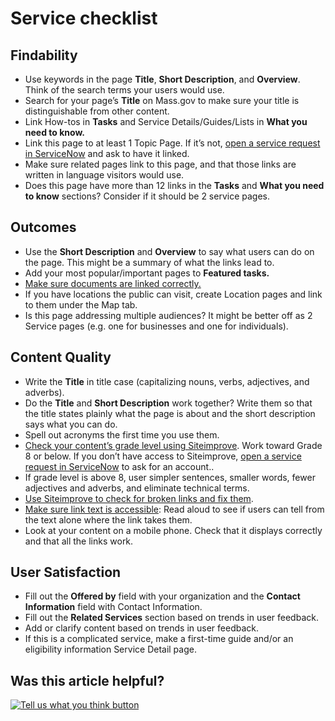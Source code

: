 # Service checklist

## Findability

* Use keywords in the page **Title**, **Short Description**, and **Overview**. Think of the search terms your users would use.
* Search for your page’s **Title** on Mass.gov to make sure your title is distinguishable from other content.
* Link How-tos in **Tasks** and Service Details/Guides/Lists in **What you need to know.**
* Link this page to at least 1 Topic Page. If it’s not, [open a service request in ServiceNow](../../../digital-service-resources/get-help-from-the-mass.gov-team/servicenow-request-support-from-the-mass.gov-team.md) and ask to have it linked.
* Make sure related pages link to this page, and that those links are written in language visitors would use.
* Does this page have more than 12 links in the **Tasks** and **What you need to know** sections? Consider if it should be 2 service pages.

## Outcomes

* Use the **Short Description** and **Overview** to say what users can do on the page. This might be a summary of what the links lead to.
* Add your most popular/important pages to **Featured tasks.**
* [Make sure documents are linked correctly.](../style-guide/#links)
* If you have locations the public can visit, create Location pages and link to them under the Map tab.
* Is this page addressing multiple audiences? It might be better off as 2 Service pages \(e.g. one for businesses and one for individuals\).

## Content Quality

* Write the **Title** in title case \(capitalizing nouns, verbs, adjectives, and adverbs\).
* Do the **Title** and **Short Description** work together? Write them so that the title states plainly what the page is about and the short description says what you can do.
* Spell out acronyms the first time you use them.
* [Check your content’s grade level using Siteimprove](../../../content-improvement-tools/siteimprove/check-your-contents-readability-with-siteimprove.md). Work toward Grade 8 or below. If you don’t have access to Siteimprove, [open a service request in ServiceNow](../../../digital-service-resources/get-help-from-the-mass.gov-team/servicenow-request-support-from-the-mass.gov-team.md) to ask for an account..
* If grade level is above 8, user simpler sentences, smaller words, fewer adjectives and adverbs, and eliminate technical terms.
* [Use Siteimprove to check for broken links and fix them](../../../content-improvement-tools/siteimprove/use-siteimprove-to-fix-broken-links.md).
* [Make sure link text is accessible](../style-guide/#links): Read aloud to see if users can tell from the text alone where the link takes them.
* Look at your content on a mobile phone. Check that it displays correctly and that all the links work.

## User Satisfaction

* Fill out the **Offered by** field with your organization and the **Contact Information** field with Contact Information.
* Fill out the **Related Services** section based on trends in user feedback.
* Add or clarify content based on trends in user feedback.
* If this is a complicated service, make a first-time guide and/or an eligibility information Service Detail page.

## Was this article helpful?

[![Tell us what you think button](https://blobscdn.gitbook.com/v0/b/gitbook-28427.appspot.com/o/assets%2F-LJ04qJGAHkvdE13BfdG%2F-LSz77NBAwnSNpMPT3df%2F-LSz7xSmyKXltd4avaCt%2FKB%20survey%20button%20POC%202.png?alt=media&token=8d071cab-8b95-48a3-a332-13e3fc8d9f96)](https://massgov.formstack.com/forms/mass_gov_knowledge_base_feedback?article=service-checklist)

